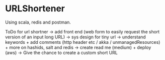 # URLShortener
Using scala, redis and postman.


ToDo for url shortner
	-> add front end (web form to easily request the short version of an input long URL)
	-> sys design for tiny url
	-> understand keywords + add comments (http header etc / akka / unmanagedResources) + more on hashids, salt and redis
	-> create read me (medium) + deploy (aws)
    -> Give the chance to create a custom short URL

